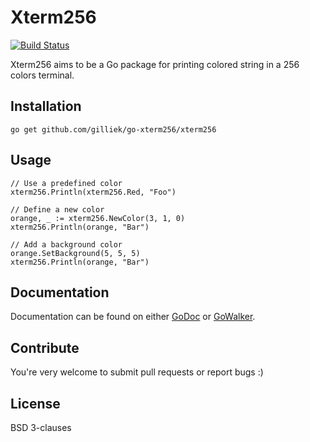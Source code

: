 # Xterm256

[![Build Status](https://travis-ci.org/gilliek/go-xterm256.png?branch=master)](https://travis-ci.org/gilliek/go-xterm256)


Xterm256 aims to be a Go package for printing colored string in a 256 colors terminal.

## Installation

```
go get github.com/gilliek/go-xterm256/xterm256
```

## Usage

```
// Use a predefined color
xterm256.Println(xterm256.Red, "Foo")

// Define a new color
orange, _ := xterm256.NewColor(3, 1, 0)
xterm256.Println(orange, "Bar")

// Add a background color
orange.SetBackground(5, 5, 5)
xterm256.Println(orange, "Bar")
```


## Documentation

Documentation can be found on either
[GoDoc](http://godoc.org/github.com/gilliek/go-xterm256/xterm256) or
[GoWalker](https://gowalker.org/github.com/gilliek/go-xterm256/xterm256).

## Contribute

You're very welcome to submit pull requests or report bugs :)
## License

BSD 3-clauses
